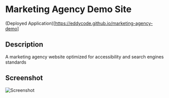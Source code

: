 # Marketing Agency Demo Site

(Deployed Application)[https://eddycode.github.io/marketing-agency-demo]

## Description
A marketing agency website optimized for accessibility and search engines standards

## Screenshot

![Screenshot](./assets/images/eddycodemarketing-agency-demo.png)